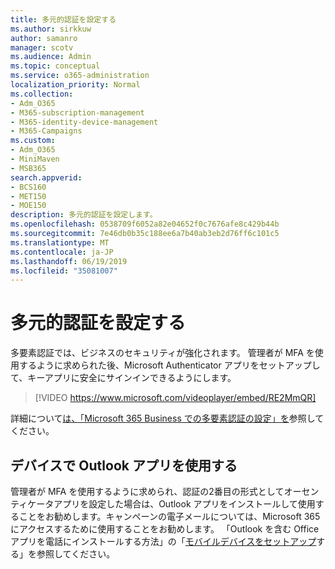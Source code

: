 ```yaml
---
title: 多元的認証を設定する
ms.author: sirkkuw
author: samanro
manager: scotv
ms.audience: Admin
ms.topic: conceptual
ms.service: o365-administration
localization_priority: Normal
ms.collection:
- Adm_O365
- M365-subscription-management
- M365-identity-device-management
- M365-Campaigns
ms.custom:
- Adm_O365
- MiniMaven
- MSB365
search.appverid:
- BCS160
- MET150
- MOE150
description: 多元的認証を設定します。
ms.openlocfilehash: 0538709f6052a82e04652f0c7676afe8c429b44b
ms.sourcegitcommit: 7e46db0b35c188ee6a7b40ab3eb2d76ff6c101c5
ms.translationtype: MT
ms.contentlocale: ja-JP
ms.lasthandoff: 06/19/2019
ms.locfileid: "35081007"
---
```

# <a name="set-up-multifactor-authentication"></a>多元的認証を設定する

多要素認証では、ビジネスのセキュリティが強化されます。  管理者が MFA を使用するように求められた後、Microsoft Authenticator アプリをセットアップして、キーアプリに安全にサインインできるようにします。 

> [!VIDEO https://www.microsoft.com/videoplayer/embed/RE2MmQR] 

詳細について[は、「Microsoft 365 Business での多要素認証の設定」を](https://support.office.com/article/a32541df-079c-420d-9395-9d59354f7225)参照してください。

## <a name="use-the-outlook-app-in-your-devices"></a>デバイスで Outlook アプリを使用する

管理者が MFA を使用するように求められ、認証の2番目の形式としてオーセンティケータアプリを設定した場合は、Outlook アプリをインストールして使用することをお勧めします。キャンペーンの電子メールについては、Microsoft 365 にアクセスするために使用することをお勧めします。 「Outlook を含む Office アプリを電話にインストールする方法」の「[モバイルデバイスをセットアップ](../business/set-up-mobile-devices.md)する」を参照してください。